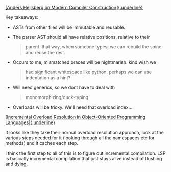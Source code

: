 [[Anders Hejlsberg on Modern Compiler
Construction]{.underline}](https://www.youtube.com/watch?v=wSdV1M7n4gQ&ab_channel=Googol)

Key takeaways:

-   ASTs from other files will be immutable and reusable.

-   The parser AST should all have relative positions, relative to their
    > parent. that way, when someone types, we can rebuild the spine and
    > reuse the rest.

-   Occurs to me, mismatched braces will be nightmarish. kind wish we
    > had significant whitespace like python. perhaps we can use
    > indentation as a hint?

-   Will need generics, so we dont have to deal with
    > monomorphizing/duck-typing.

-   Overloads will be tricky. We\'ll need that overload index\...

[[Incremental Overload Resolution in Object-Oriented Programming
Languages]{.underline}](https://www.mathematik.uni-marburg.de/~seba/publications/incremental-overload-resolution.pdf)

It looks like they take their normal overload resolution approach, look
at the various steps needed for it (looking through all the namespaces
etc for methods) and it caches each step.

I think the first step to all of this is to figure out incremental
compilation. LSP is basically incremental compilation that just stays
alive instead of flushing and dying.
